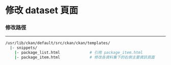 # 修改 dataset 頁面

<script type="text/javascript" src="../js/general.js"></script>

### 修改路徑
---

```bash
/usr/lib/ckan/default/src/ckan/ckan/templates/
  |- snippets/
    |- package_list.html             # 引用 package_item.html
    |- package_item.html             # 修改各資料集下的右側主要資訊頁面 
```

